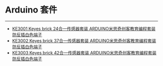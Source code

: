 # Arduino 套件
---

* [KE3001 Keyes brick 24合一传感器套装 ARDUINO米思奇创客教育编程套装 防反插白色端子](http://keyes-ke3001.readthedocs.io/)
* [KE3002 Keyes brick 37合一传感器套装 ARDUINO米思奇创客教育编程套装 防反插白色端子](http://keyes-ke3002.readthedocs.io/)
* [KE3003 Keyes brick 42合一传感器套装 ARDUINO米思奇创客教育编程套装 防反插白色端子](http://keyes-ke3003.readthedocs.io/)



